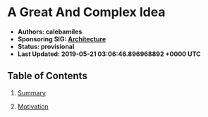 
# A Great And Complex Idea

- **Authors: calebamiles**
- **Sponsoring SIG: [Architecture](https://github.com/kubernetes/community/tree/master/sig-architecture/README.md)**
- **Status: provisional**
- **Last Updated: 2019-05-21 03:06:46.896968892 +0000 UTC**

## Table of Contents

1. [Summary](summary.md)

1. [Motivation](motivation.md)
